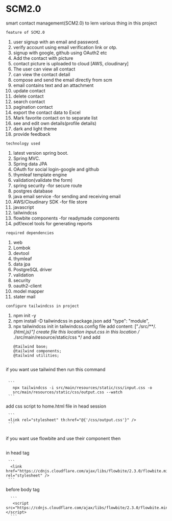 # SCM2.0
smart contact management(SCM2.0) to lern various thing in this project

```` feature of SCM2.0 ````
1. user signup with an email and password.
2. verify account using email verification link or  otp.
3. signup with google, github using OAuth2 etc
4. Add the contact with picture
5. contact picture is uploaded to cloud [AWS, cloudinary]
6. The user can view all contact
7. can view the contact detail
8. compose and send the email directly from scm
9. email contains text and an attachment
10. update contact
11. delete contact
12. search contact
13. pagination contact
14. export the contact data to Excel
15. Mark favorite contact on to separate list
16. see and edit own details(profile details)
17. dark and light theme
18. provide feedback

```` technology used ````
1. latest version spring boot.
2. Spring MVC.
3. Spring data JPA
4. OAuth for social login-google and github
5. thymleaf template engine
6. validation(validate the form)
7. spring security -for secure route
8. postgres database
9. java email service -for sending and receiving email
10. AWS/Cloudinary SDK -for file store
11. javascript
12. tailwindcss
13. flowbite components -for readymade components
14. pdf/excel tools for generating reports

```` required dependencies ````
1. web
2. Lombok
3. devtool
4. thymleaf
5. data jpa
6. PostgreSQL driver
7. validation
8. security
9. oauth2-client
10. model mapper
11. stater mail


```` configure tailwindcss in project ````
1. npm init -y
2. npm install -D tailwindcss
   in package.json add  "type": "module",
3. npx tailwindcss init
   in tailwindcss.config file add   content: ["./src/**/*.{html,js}"]
   create file this location input.css in this location /* ./src/main/resource/static/css  */
   and add
   ```
   @tailwind base;
   @tailwind components;
   @tailwind utilities;
  ```

 ````
 if you want use tailwind then run this command
 ````

  ```
    npx tailwindcss -i src/main/resources/static/css/input.css -o 
    src/main/resources/static/css/output.css --watch
  ```

 ````
add css script to home.html file in head session
```` 
 ```
 <link rel="stylesheet" th:href="@{'/css/output.css'}" /> 
 ```
        
````
 if you want use flowbite and use their component then 
````
````
in head tag
````
 ```
  <link href="https://cdnjs.cloudflare.com/ajax/libs/flowbite/2.3.0/flowbite.min.css" rel="stylesheet" />
 ```
````
 before body tag 
````
  ```
   <script src="https://cdnjs.cloudflare.com/ajax/libs/flowbite/2.3.0/flowbite.min.js"></script>
  ```



    



